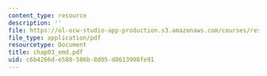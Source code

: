 ```yaml
---
content_type: resource
description: ''
file: https://ol-ocw-studio-app-production.s3.amazonaws.com/courses/res-6-003-electromechanical-dynamics-spring-2009/c6b4266de588586b8d05d8613908fe91_chap03_emd.pdf
file_type: application/pdf
resourcetype: Document
title: chap03_emd.pdf
uid: c6b4266d-e588-586b-8d05-d8613908fe91
---
```

